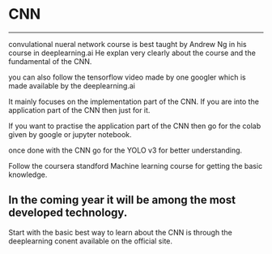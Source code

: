 # CNN
-----------------------------------------------------------------------------------------------------------------------------
convulational nueral network course is best taught by Andrew Ng in his course in deeplearning.ai
He explan very clearly about the course and the fundamental of the CNN.

you can also follow the tensorflow video made by one googler which is made available by the deeplearning.ai

It mainly focuses on the implementation part of the CNN.
If you are into the application part of the CNN then just for it.

If you want to practise the application part of the CNN then go for the colab given by google or jupyter notebook.

once done with the CNN go for the YOLO v3 for better understanding.

Follow the coursera standford Machine learning course for getting the basic knowledge.

In the coming year it will be among the most developed technology.
------------------------------------------------------------------------------------------------------

Start with the basic best way to learn about the CNN is through the deeplearning conent available on the official site.
